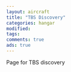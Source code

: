 ```yaml
---
layout: aircraft
title: "TBS Discovery"
categories: hangar
modified: 
tags:
comments: true
ads: true
---
```


Page for TBS discovery

